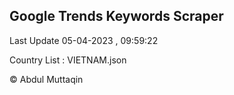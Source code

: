

## Google Trends Keywords Scraper 
 
Last Update 05-04-2023 , 09:59:22

Country List :
VIETNAM.json



© Abdul Muttaqin 

